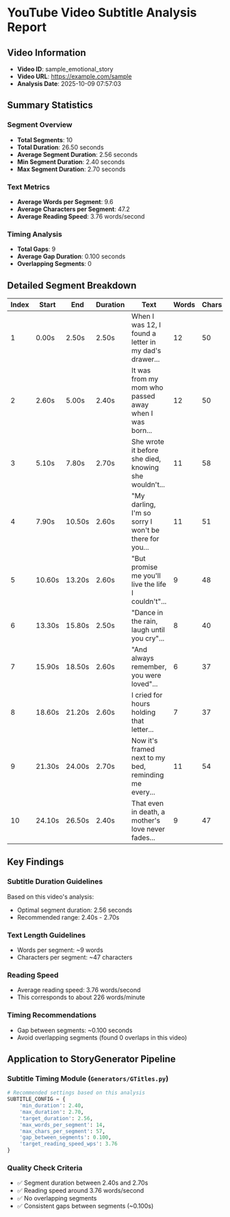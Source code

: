 # YouTube Video Subtitle Analysis Report

## Video Information
- **Video ID**: sample_emotional_story
- **Video URL**: https://example.com/sample
- **Analysis Date**: 2025-10-09 07:57:03

## Summary Statistics

### Segment Overview
- **Total Segments**: 10
- **Total Duration**: 26.50 seconds
- **Average Segment Duration**: 2.56 seconds
- **Min Segment Duration**: 2.40 seconds
- **Max Segment Duration**: 2.70 seconds

### Text Metrics
- **Average Words per Segment**: 9.6
- **Average Characters per Segment**: 47.2
- **Average Reading Speed**: 3.76 words/second

### Timing Analysis
- **Total Gaps**: 9
- **Average Gap Duration**: 0.100 seconds
- **Overlapping Segments**: 0

## Detailed Segment Breakdown

| Index | Start | End | Duration | Text | Words | Chars | WPS |
|-------|-------|-----|----------|------|-------|-------|-----|
| 1 | 0.00s | 2.50s | 2.50s | When I was 12, I found a letter in my dad's drawer... | 12 | 50 | 4.80 |
| 2 | 2.60s | 5.00s | 2.40s | It was from my mom who passed away when I was born... | 12 | 50 | 5.00 |
| 3 | 5.10s | 7.80s | 2.70s | She wrote it before she died, knowing she wouldn't... | 11 | 58 | 4.07 |
| 4 | 7.90s | 10.50s | 2.60s | "My darling, I'm so sorry I won't be there for you... | 11 | 51 | 4.23 |
| 5 | 10.60s | 13.20s | 2.60s | "But promise me you'll live the life I couldn't"... | 9 | 48 | 3.46 |
| 6 | 13.30s | 15.80s | 2.50s | "Dance in the rain, laugh until you cry"... | 8 | 40 | 3.20 |
| 7 | 15.90s | 18.50s | 2.60s | "And always remember, you were loved"... | 6 | 37 | 2.31 |
| 8 | 18.60s | 21.20s | 2.60s | I cried for hours holding that letter... | 7 | 37 | 2.69 |
| 9 | 21.30s | 24.00s | 2.70s | Now it's framed next to my bed, reminding me every... | 11 | 54 | 4.07 |
| 10 | 24.10s | 26.50s | 2.40s | That even in death, a mother's love never fades... | 9 | 47 | 3.75 |


## Key Findings

### Subtitle Duration Guidelines
Based on this video's analysis:
- Optimal segment duration: 2.56 seconds
- Recommended range: 2.40s - 2.70s

### Text Length Guidelines
- Words per segment: ~9 words
- Characters per segment: ~47 characters

### Reading Speed
- Average reading speed: 3.76 words/second
- This corresponds to about 226 words/minute

### Timing Recommendations
- Gap between segments: ~0.100 seconds
- Avoid overlapping segments (found 0 overlaps in this video)

## Application to StoryGenerator Pipeline

### Subtitle Timing Module (`Generators/GTitles.py`)
```python
# Recommended settings based on this analysis
SUBTITLE_CONFIG = {
    'min_duration': 2.40,
    'max_duration': 2.70,
    'target_duration': 2.56,
    'max_words_per_segment': 14,
    'max_chars_per_segment': 57,
    'gap_between_segments': 0.100,
    'target_reading_speed_wps': 3.76
}
```

### Quality Check Criteria
- ✅ Segment duration between 2.40s and 2.70s
- ✅ Reading speed around 3.76 words/second
- ✅ No overlapping segments
- ✅ Consistent gaps between segments (~0.100s)

